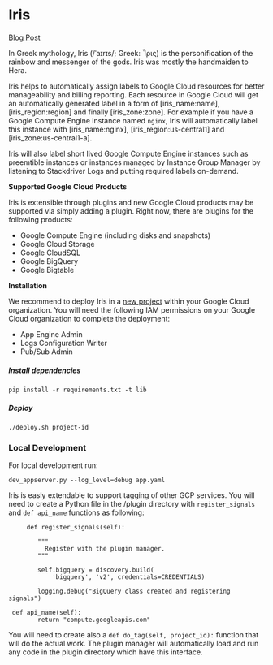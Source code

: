 # Iris

[Blog Post](https://blog.doit-intl.com/auto-tagging-google-cloud-resources-6647cc7477c5)

In Greek mythology, Iris (/ˈaɪrɪs/; Greek: Ἶρις) is the personification of the rainbow and messenger of the gods. Iris was mostly the handmaiden to Hera.

Iris helps to automatically assign labels to Google Cloud resources for better manageability and billing reporting. Each resource in Google Cloud will get an automatically generated label in a form of [iris_name:name], [iris_region:region] and finally [iris_zone:zone]. For example if you have a Google Compute Engine instance named `nginx`, Iris will automatically label this instance with [iris_name:nginx], [iris_region:us-central1] and [iris_zone:us-central1-a].

Iris will also label short lived Google Compute Engine instances such as preemtible instances or instances managed by Instance Group Manager by listening to Stackdriver Logs and putting required labels on-demand. 

**Supported Google Cloud Products**

Iris is extensible through plugins and new Google Cloud products may be supported via simply adding a plugin. Right now, there are plugins for the following products:

* Google Compute Engine (including disks and snapshots)
* Google Cloud Storage
* Google CloudSQL
* Google BigQuery
* Google Bigtable

**Installation**

We recommend to deploy Iris in a [new project](https://cloud.google.com/resource-manager/docs/creating-managing-projects#creating_a_project) within your Google Cloud organization. You will need the following IAM permissions on your Google Cloud organization to complete the deployment: 

 * App Engine Admin
 * Logs Configuration Writer
 * Pub/Sub Admin

##### Install dependencies

`pip install -r requirements.txt -t lib`

##### Deploy
`./deploy.sh project-id`

### Local Development
For local development run:

 `dev_appserver.py --log_level=debug app.yaml`
 
Iris is easly extendable to support tagging of other GCP services. You will need to create a Python file in the /plugin directory with `register_signals` and `def api_name` functions as following:

```
     def register_signals(self):
 
        """ 
          Register with the plugin manager.
        """
        
        self.bigquery = discovery.build(
            'bigquery', 'v2', credentials=CREDENTIALS)
        
        logging.debug("BigQuery class created and registering signals")
```

```
 def api_name(self):
        return "compute.googleapis.com"
```

You will need to create also a `def do_tag(self, project_id):` function that will do the actual work. The plugin manager will automatically load and run any code in the plugin directory which have this interface.
